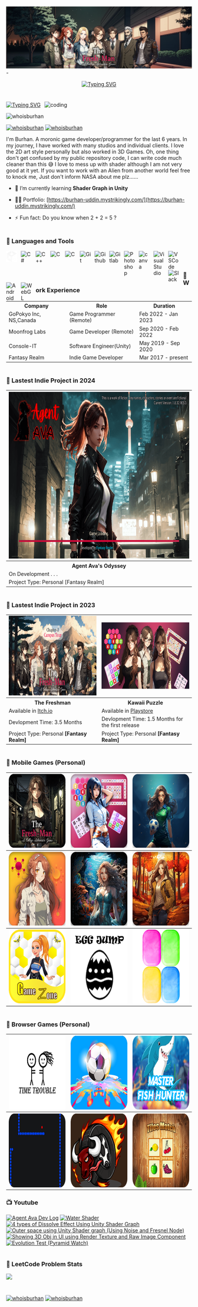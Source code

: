 ![logo](https://github.com/whoisburhan/whoisburhan/blob/main/FRESH-MAN.png)
-<p align="center">[![Typing SVG](https://readme-typing-svg.demolab.com?font=Anton&size=30&pause=1000&color=F20047&center=true&vCenter=true&random=false&height=35&lines=Game+Developer;Game+Programmer;Shader+Artist;An+Alien+From+Mars;Anime+Freak;Moronic+Gamer;Software+Engineer)](https://git.io/typing-svg)</p>

#

<!--- <h1 align="center">Hi 👋, I'm BURHAN</h1> -->

<img align="right" alt="coding" width="400" src="https://media.tenor.com/yz5C6S2X7c4AAAAC/alien-aliens.gif">
<a href="https://git.io/typing-svg"><img src="https://readme-typing-svg.demolab.com?font=Anton&pause=1000&color=F70C64&vCenter=true&random=false&width=435&lines=A+Moronic+Game+Developer;A+Moronic+Programmer;Shader+Artist;Crazy+Anime+Lover;A+Moronic+Gamer;Software+Engineer;Alien+From+Mars++%F0%9F%91%BD" alt="Typing SVG" /></a>
<p align="left"> <img src="https://komarev.com/ghpvc/?username=whoisburhan&label=Profile%20views&color=0e75b6&style=flat" alt="whoisburhan" /></p> 

<p align=""> <a href="https://www.linkedin.com/in/whoisburhan/" target="blank"><img src="https://img.shields.io/badge/Let's%20Connect%20%40whoisburhan-blue?style=flat-square&logo=linkedin" alt="whoisburhan" /></a> 
<a href="mailto:whoisburhan@gmail.com"><img src="https://img.shields.io/badge/Email%20me%20%40whoisburhan-FF1654?style=flat-squar&logo=gmail&logoColor=white" alt="whoisburhan" /></a></p>

<!--<p align=""> <a href="https://twitter.com/whoisburhan" target="blank"><img src="https://img.shields.io/twitter/follow/whoisburhan?logo=linkedin&style=for-the-badge" alt="whoisburhan" /></a> </p>-->

I'm Burhan. A moronic game developer/programmer for the last 6 years. In my journey, I have worked with many studios and individual clients. I love the 2D art style personally but also worked in 3D Games. Oh, one thing don't get confused by my public repository code, I can write code much cleaner than this 😅 I love to mess up with shader although I am not very good at it yet. If you want to work with an Alien from another world feel free to knock me, Just don't inform NASA about me plz......

- 🌱 I’m currently learning **Shader Graph in Unity**

- 👨‍💻 Portfolio: [https://burhan-uddin.mystrikingly.com/](https://burhan-uddin.mystrikingly.com/)

- ⚡ Fun fact:  Do you know when 2 + 2 = 5 ?

<!--<h3 align="left">Connect with me:</h3>
<p align="left">
<a href="mailto:whoisburhan@gmail.com"><img align="left" alt="mariabarkouzou | GMail" height="30" width="40"" src="https://camo.githubusercontent.com/4a3dd8d10a27c272fd04b2ce8ed1a130606f95ea6a76b5e19ce8b642faa18c27/68747470733a2f2f6564656e742e6769746875622e696f2f537570657254696e7949636f6e732f696d616765732f7376672f676d61696c2e737667" />
<a href="https://twitter.com/whoisburhan" target="blank"><img align="center" src="https://raw.githubusercontent.com/rahuldkjain/github-profile-readme-generator/master/src/images/icons/Social/twitter.svg" alt="whoisburhan" height="30" width="40" /></a>
<a href="https://linkedin.com/in/whoisburhan" target="blank"><img align="center" src="https://raw.githubusercontent.com/rahuldkjain/github-profile-readme-generator/master/src/images/icons/Social/linked-in-alt.svg" alt="whoisburhan" height="30" width="40" /></a>
<a href="https://www.youtube.com/c/fantasy_realm" target="blank"><img align="center" src="https://raw.githubusercontent.com/rahuldkjain/github-profile-readme-generator/master/src/images/icons/Social/youtube.svg" alt="fantasy_realm" height="30" width="40" /></a>
<a href="https://www.leetcode.com/whoisburhan" target="blank"><img align="center" src="https://raw.githubusercontent.com/rahuldkjain/github-profile-readme-generator/master/src/images/icons/Social/leet-code.svg" alt="whoisburhan" height="30" width="40" /></a>
<a href="https://discord.gg/iamburhan" target="blank"><img align="center" src="https://raw.githubusercontent.com/rahuldkjain/github-profile-readme-generator/master/src/images/icons/Social/discord.svg" alt="iamburhan" height="30" width="40" /></a>
</p>-->

 #

### 🧰 Languages and Tools

<img align="left" alt="Unity" width="30px" style="padding-right:10px;" src="Unity_White.svg" src-dark="Unity_Black.svg"/>
<img align="left" alt="C#" width="30px" style="padding-right:10px;"  src="https://cdn.jsdelivr.net/gh/devicons/devicon/icons/csharp/csharp-original.svg" />
<img align="left" alt="C++" width="30px" style="padding-right:10px;" src="https://cdn.jsdelivr.net/gh/devicons/devicon/icons/cplusplus/cplusplus-original.svg" />
<img align="left" alt="C" width="30px" style="padding-right:10px;" src="https://cdn.jsdelivr.net/gh/devicons/devicon/icons/c/c-original.svg" />
<img align="left" alt="C" width="30px" style="padding-right:10px;" src="https://cdn.jsdelivr.net/gh/devicons/devicon/icons/python/python-original-wordmark.svg" />
<img align="left" alt="Git" width="30px" style="padding-right:10px;" src="https://cdn.jsdelivr.net/gh/devicons/devicon/icons/git/git-plain-wordmark.svg" />
<img align="left" alt="Github" width="30px" style="padding-right:10px;" src="https://cdn.jsdelivr.net/gh/devicons/devicon/icons/github/github-original-wordmark.svg" />
<img align="left" alt="Gitlab" width="30px" style="padding-right:10px;" src="https://cdn.jsdelivr.net/gh/devicons/devicon/icons/gitlab/gitlab-original-wordmark.svg" />
<img align="left" alt="Photoshop" width="30px" style="padding-right:10px;" src="https://cdn.jsdelivr.net/gh/devicons/devicon/icons/photoshop/photoshop-plain.svg" />
<img align="left" alt="canva" width="30px" style="padding-right:10px;" src="https://cdn.jsdelivr.net/gh/devicons/devicon/icons/canva/canva-original.svg" />
<img align="left" alt="VisualStudio" width="30px" style="padding-right:10px;" src="https://cdn.jsdelivr.net/gh/devicons/devicon/icons/visualstudio/visualstudio-plain.svg" />
<img align="left" alt="VSCode" width="30px" style="padding-right:10px;" src="https://cdn.jsdelivr.net/gh/devicons/devicon/icons/vscode/vscode-original.svg" />
<img align="left" alt="Slack" width="30px" style="padding-right:10px;" src="https://cdn.jsdelivr.net/gh/devicons/devicon/icons/slack/slack-original.svg" />
<img align="left" alt="Android" width="30px" style="padding-right:10px;" src="https://cdn.jsdelivr.net/gh/devicons/devicon/icons/android/android-original.svg" />
<img align="left" alt="WebGL" width="30px" style="padding-right:10px;" src="https://cdn.jsdelivr.net/gh/devicons/devicon/icons/html5/html5-original.svg" />
</br>

#

### 🧰 Work Experience

<table style="width:100%">
  <tr>
    <th>Company</th>
    <th>Role</th>
    <th>Duration</th>
  </tr>
  <tr>
    <td>GoPokyo Inc,  NS,Canada</td>
    <td>Game Programmer (Remote)</td>
    <td>Feb 2022 - Jan 2023</td>
  </tr>
  <tr>
    <td>Moonfrog Labs</td>
    <td>Game Developer (Remote)</td>
    <td>Sep 2020 - Feb 2022</td>
  </tr>
  <tr>
    <td>Console-IT</td>
    <td>Software Engineer(Unity)</td>
    <td>May 2019 - Sep 2020</td>
  </tr>
 <tr>
    <td>Fantasy Realm</td>
    <td>Indie Game Developer</td>
    <td>Mar 2017 - present</td>
  </tr>
</table>

#

### 🧰 Lastest Indie Project in 2024

<table style="width:100%">
  <tr>
    <th><img src="Img\Agent_Ava.png" width="800" height="452"></th>  
  </tr>
 <tr>
    <th> Agent Ava's Odyssey</th>
 </tr>
 <tr>
    <td> On Development . . . </td>
 </tr>
 <tr>
    <td> Project Type: Personal [Fantasy Realm]</td>
 </tr>
  
</table>

#

### 🧰 Lastest Indie Project in 2023

<table style="width:100%">
 <tr>
   <td><a href="https://fantasyrealms.itch.io/the-freshman"><img src="Img\THE_FRESHMAN_1.png" width="384" height="216"> </a></td>
   <td><a href="https://play.google.com/store/apps/details?id=com.FantasyRealm.PuzzleMaster"><img src="Img\PUZZLE_MASTER_1.jpg" width="384" height="180"> </a></td>
 </tr>
 <tr>
  <th>The Freshman</th>
  <th>Kawaii Puzzle</th>
 </tr>
 <tr>
  <td>Available in <a href="https://fantasyrealms.itch.io/the-freshman">Itch.io</a></td>
  <td>Available in <a href="https://play.google.com/store/apps/details?id=com.FantasyRealm.PuzzleMaster">Playstore</a></td>
 </tr>
 <tr>
  <td>Devlopment Time: 3.5 Months</td>
  <td>Devlopment Time: 1.5 Months for the first release</td>
 </tr>
 <tr>
  <td>Project Type: Personal <b>[Fantasy Realm]</b></td>
  <td>Project Type: Personal <b>[Fantasy Realm]</b></td>
 </tr>
</table>

#

### 🧰 Mobile Games (Personal)
<table style="width:100%">
  <tr>
    <th><a href="https://play.google.com/store/apps/details?id=com.fantasyrealm.freshman.visualnovel.otome"><img src="Img\The Freshman Logo_New2_Low.png" width="200" height="200"> </a></th>
    <th><a href="https://play.google.com/store/apps/details?id=com.FantasyRealm.PuzzleMaster"><img src="Img\PuzzeleMasterLogo_low.png" width="200" height="200"> </a></th>
    <th><a href="https://play.google.com/store/apps/details?id=com.GameSeekersStudio.PongSoccer"><img src="Img\PongSoccer.png" width="200" height="200"> </a></th>
  </tr>
  <tr>
    <th><a href="https://play.google.com/store/apps/details?id=com.GameSeekersStudio.AmongAll"><img src="Img\AA.png" width="200" height="200"> </a></th>
    <th><a href="https://play.google.com/store/apps/details?id=com.FantasyRealm.PuzzleMaster"><img src="Img\MergeBallLogoLow.png" width="200" height="200"> </a></th>
    <th><a href="https://play.google.com/store/apps/details?id=com.GameSeekersStudio.Tiles_Match"><img src="Img\TillesMatch.png" width="200" height="200"> </a></th>
  </tr>
  <tr>
    <th><a href="https://play.google.com/store/apps/details?id=com.GameSeekersStudio.GameZone"><img src="Img\Gamzone.png" width="200" height="200"> </a></th>
    <th><a href="https://play.google.com/store/apps/details?id=com.FantasyRealm.PuzzleMaster"><img src="Img\EggJump.png" width="200" height="200"> </a></th>
    <th><a href="https://play.google.com/store/apps/details?id=com.GameSeekersStudio.TilesBreak"><img src="Img\TilesBreak.png" width="200" height="200"> </a></th>
  </tr>
  
</table>

#

### 🧰 Browser Games (Personal)
<table style="width:100%">
  <tr>
    <th><a href="https://gameseekers.itch.io/time-trouble"><img src="Img\TimeTravel.png" width="252" height="200"> </a></th>
    <th><a href="https://gameseekers.itch.io/pong-soccer"><img src="Img\PongFootballWeb.png" width="252" height="200"> </a></th>
    <th><a href="https://gameseekers.itch.io/master-fish-hunter"><img src="Img\MasterFishHunter1.png" width="252" height="200"> </a></th>
  </tr>
 <tr>
    <th><a href="https://gameseekers.itch.io/snack-game"><img src="Img\SnackGame.png" width="252" height="200"> </a></th>
    <th><a href="https://gameseekers.itch.io/theseus-and-the-minotaur"><img src="Img\Thenus.png" width="252" height="200"> </a></th>
    <th><a href="https://gameseekers.itch.io/tiles-match-master"><img src="Img\TileMatchWeb.png" width="252" height="200"> </a></th>
  </tr>
  
</table>

### 📺 Youtube

<!-- BEGIN YOUTUBE-CARDS -->
[![Agent Ava Dev Log](https://ytcards.demolab.com/?id=JRpSLdePaa0&title=Agent+Ava+Dev+Log&lang=en&timestamp=1707047348&background_color=%230d1117&title_color=%23ffffff&stats_color=%23dedede&max_title_lines=1&width=250&border_radius=5 "Agent Ava Dev Log")](https://www.youtube.com/watch?v=JRpSLdePaa0)
[![Water Shader](https://ytcards.demolab.com/?id=CRhP76DL4r8&title=Water+Shader&lang=en&timestamp=1705397229&background_color=%230d1117&title_color=%23ffffff&stats_color=%23dedede&max_title_lines=1&width=250&border_radius=5 "Water Shader")](https://www.youtube.com/watch?v=CRhP76DL4r8)
[![4 types of Dissolve Effect Using Unity Shader Graph](https://ytcards.demolab.com/?id=7dVNHnh2nmw&title=4+types+of+Dissolve+Effect+Using+Unity+Shader+Graph&lang=en&timestamp=1705062399&background_color=%230d1117&title_color=%23ffffff&stats_color=%23dedede&max_title_lines=1&width=250&border_radius=5 "4 types of Dissolve Effect Using Unity Shader Graph")](https://www.youtube.com/watch?v=7dVNHnh2nmw)
[![Outer space using Unity Shader graph (Using Noise and Fresnel Node)](https://ytcards.demolab.com/?id=HjHhI1QsoVQ&title=Outer+space+using+Unity+Shader+graph+%28Using+Noise+and+Fresnel+Node%29&lang=en&timestamp=1705049439&background_color=%230d1117&title_color=%23ffffff&stats_color=%23dedede&max_title_lines=1&width=250&border_radius=5 "Outer space using Unity Shader graph (Using Noise and Fresnel Node)")](https://www.youtube.com/watch?v=HjHhI1QsoVQ)
[![Showing 3D Obj in UI using Render Texture and Raw Image Component](https://ytcards.demolab.com/?id=Q-8iZzFFze8&title=Showing+3D+Obj+in+UI+using+Render+Texture+and+Raw+Image+Component&lang=en&timestamp=1701763347&background_color=%230d1117&title_color=%23ffffff&stats_color=%23dedede&max_title_lines=1&width=250&border_radius=5 "Showing 3D Obj in UI using Render Texture and Raw Image Component")](https://www.youtube.com/watch?v=Q-8iZzFFze8)
[![Evolution Test (Pyramid Watch)](https://ytcards.demolab.com/?id=DmFO1DVpjys&title=Evolution+Test+%28Pyramid+Watch%29&lang=en&timestamp=1701376069&background_color=%230d1117&title_color=%23ffffff&stats_color=%23dedede&max_title_lines=1&width=250&border_radius=5 "Evolution Test (Pyramid Watch)")](https://www.youtube.com/watch?v=DmFO1DVpjys)
<!-- END YOUTUBE-CARDS -->

#

### 🧠 LeetCode Problem Stats

![](https://leetcard.jacoblin.cool/whoisburhan?ext=activity&theme=dark&animation=false) 

#
<!-- [![GitHub Streak](https://streak-stats.demolab.com/?user=whoisburhan&theme=dark)](https://git.io/streak-stats) -->

<!-- [![Top Langs](https://github-readme-stats.vercel.app/api/top-langs/?username=whoisburhan&layout=compact&theme=dark)](https://github.com/anuraghazra/github-readme-stats) -->
<!-- ![Anurag's GitHub stats](https://github-readme-stats.vercel.app/api?username=whoisburhan&show_icons=true&theme=dark) -->

#
<p align=""> <a href="https://www.linkedin.com/in/whoisburhan/" target="blank"><img src="https://img.shields.io/badge/Let's%20Connect%20%40whoisburhan-blue?style=flat-square&logo=linkedin" alt="whoisburhan" /></a> 
<a href="mailto:whoisburhan@gmail.com"><img src="https://img.shields.io/badge/Email%20me%20%40whoisburhan-FF1654?style=flat-squar&logo=gmail&logoColor=white" alt="whoisburhan" /></a></p>

